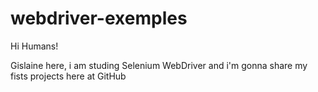 # webdriver-exemples

Hi Humans!

Gislaine here, i am studing Selenium WebDriver and i'm gonna share my fists projects here at GitHub
